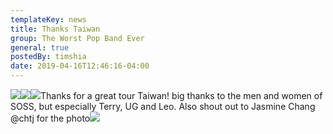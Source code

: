 ```yaml
---
templateKey: news
title: Thanks Taiwan
group: The Worst Pop Band Ever
general: true
postedBy: timshia
date: 2019-04-16T12:46:16-04:00
---
```

![](https://scontent.fybz2-1.fna.fbcdn.net/v/t1.0-9/54268098_10157175645796823_5308614736458285056_n.jpg?_nc_cat=108&_nc_oc=AQnboZRllertsURgoYMeKj2XK2a8R9LNaXgPF2dgLgZcu8GWSdNx2UobpCNTwrqUM7s&_nc_ht=scontent.fybz2-1.fna&oh=c49cb3a522ab84791a454064655a2ae2&oe=5DCC6D31)![](https://scontent.fybz2-1.fna.fbcdn.net/v/t1.0-9/53703431_10155787397456504_5836527390355881984_o.jpg?_nc_cat=110&_nc_oc=AQkVcZcGyJCeCPVDf1WxjnXPTf7wP4zHMF3_3QQ72i9jdYHLqlMhbnJvRu68nWj5PAg&_nc_ht=scontent.fybz2-1.fna&oh=074aa0a73934f3e4d1891cecfadebe25&oe=5DFF63F3)![](https://scontent.fybz2-2.fna.fbcdn.net/v/t1.0-9/56757351_10161573158610511_5886706936384061440_n.jpg?_nc_cat=103&_nc_oc=AQm4aO7cBPc4xXmhQWxbyBtqDH7p8Q18R-HI5-CNN2kNhsQWTxztH_bi24x83jKDApY&_nc_ht=scontent.fybz2-2.fna&oh=cd13f59eca044f6af32501a2c1d62cb5&oe=5DF61950)Thanks for a great tour Taiwan! big thanks to the men and women of SOSS, but especially Terry, UG and Leo. Also shout out to Jasmine Chang @chtj for the photo![](https://scontent.fybz2-2.fna.fbcdn.net/v/t1.0-9/56757351_10161573158610511_5886706936384061440_n.jpg?_nc_cat=103&_nc_ht=scontent.fybz2-2.fna&oh=4c4bad4e6c3637a0bcc933fb3d5584a5&oe=5D305850)